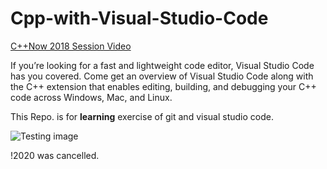 # Cpp-with-Visual-Studio-Code

[C++Now 2018 Session Video](https://www.youtube.com/watch?v=-erXR6k9TeE)

If you’re looking for a fast and lightweight code editor, Visual Studio Code has you covered. Come get an overview of Visual Studio Code along with the C++ extension that enables editing, building, and debugging your C++ code across Windows, Mac, and Linux.

This Repo. is for __learning__ exercise of git and visual studio code.

![Testing image](http://cppnow.org/assets/img/posts/2018/badges.h-0ab39b59.jpg)

  !2020 was cancelled.
  
  
